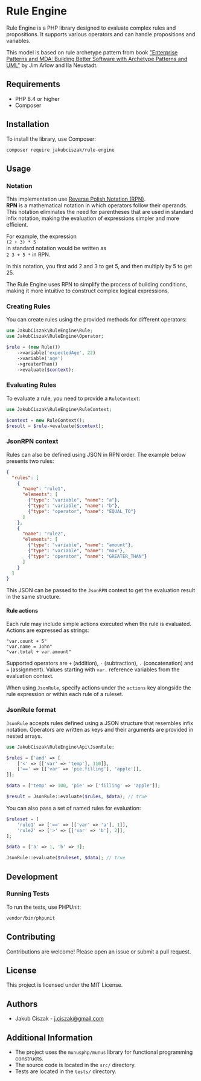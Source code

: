 
# Rule Engine

Rule Engine is a PHP library designed to evaluate complex rules and propositions. It supports various operators and can handle propositions and variables.

This model is based on rule archetype pattern from book ["Enterprise Patterns and MDA: Building Better Software with Archetype Patterns and UML"](https://amzn.eu/d/arcbwKu) by Jim Arlow and Ila Neustadt.



## Requirements

 - PHP 8.4 or higher
- Composer

## Installation

To install the library, use Composer:

```sh
composer require jakubciszak/rule-engine
````

## Usage

### Notation
This implementation use [Reverse Polish Notation (RPN)](https://en.wikipedia.org/wiki/Reverse_Polish_notation). \
**RPN** is a mathematical notation in which operators follow their operands. This notation eliminates the need for parentheses that are used in standard infix notation, making the evaluation of expressions simpler and more efficient.

For example, the expression \
`(2 + 3) * 5` \
in standard notation would be written as \
`2 3 + 5 *` in RPN.

In this notation, you first add 2 and 3 to get 5, and then multiply by 5 to get 25.

The Rule Engine uses RPN to simplify the process of building conditions, making it more intuitive to construct complex logical expressions.

### Creating Rules

You can create rules using the provided methods for different operators:

```php
use JakubCiszak\RuleEngine\Rule;
use JakubCiszak\RuleEngine\Operator;

$rule = (new Rule())
    ->variable('expectedAge', 22)
    ->variable('age')
    ->greaterThan()
    ->evaluate($context);
```

### Evaluating Rules

To evaluate a rule, you need to provide a `RuleContext`:

```php
use JakubCiszak\RuleEngine\RuleContext;

$context = new RuleContext();
$result = $rule->evaluate($context);
```

### JsonRPN context

Rules can also be defined using JSON in RPN order. The example below presents two rules:

```json
{
  "rules": [
    {
      "name": "rule1",
      "elements": [
        {"type": "variable", "name": "a"},
        {"type": "variable", "name": "b"},
        {"type": "operator", "name": "EQUAL_TO"}
      ]
    },
    {
      "name": "rule2",
      "elements": [
        {"type": "variable", "name": "amount"},
        {"type": "variable", "name": "max"},
        {"type": "operator", "name": "GREATER_THAN"}
      ]
    }
  ]
}
```

This JSON can be passed to the `JsonRPN` context to get the evaluation result in the same structure.

#### Rule actions

Each rule may include simple actions executed when the rule is evaluated. Actions are expressed as strings:

```
"var.count + 5"
"var.name = John"
"var.total + var.amount"
```

Supported operators are `+` (addition), `-` (subtraction), `.` (concatenation) and `=` (assignment). Values starting with `var.` reference variables from the evaluation context.

When using `JsonRule`, specify actions under the `actions` key alongside the rule expression or within each rule of a ruleset.


### JsonRule format

`JsonRule` accepts rules defined using a JSON structure that resembles infix notation. Operators are written as keys and their arguments are provided in nested arrays.

```php
use JakubCiszak\RuleEngine\Api\JsonRule;

$rules = ['and' => [
    ['<' => [['var' => 'temp'], 110]],
    ['==' => [['var' => 'pie.filling'], 'apple']],
]];

$data = ['temp' => 100, 'pie' => ['filling' => 'apple']];

$result = JsonRule::evaluate($rules, $data); // true
```

You can also pass a set of named rules for evaluation:

```php
$ruleset = [
    'rule1' => ['==' => [['var' => 'a'], 1]],
    'rule2' => ['>' => [['var' => 'b'], 2]],
];

$data = ['a' => 1, 'b' => 3];

JsonRule::evaluate($ruleset, $data); // true
```

## Development

### Running Tests

To run the tests, use PHPUnit:

```sh
vendor/bin/phpunit
```

## Contributing

Contributions are welcome! Please open an issue or submit a pull request.

## License

This project is licensed under the MIT License.

## Authors

- Jakub Ciszak - [j.ciszak@gmail.com](mailto:j.ciszak@gmail.com)


## Additional Information

- The project uses the `munusphp/munus` library for functional programming constructs.
- The source code is located in the `src/` directory.
- Tests are located in the `tests/` directory.
